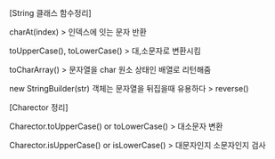 [String 클래스 함수정리]

charAt(index) > 인덱스에 잇는 문자 반환

toUpperCase(), toLowerCase() > 대,소문자로 변환시킴

toCharArray() > 문자열을 char 원소 상태인 배열로 리턴해줌

new StringBuilder(str) 객체는 문자열을 뒤집을때 유용하다 > reverse() 

[Charector 정리]

Charector.toUpperCase() or toLowerCase() > 대소문자 변환

Charector.isUpperCase() or isLowerCase() > 대문자인지 소문자인지 검사


